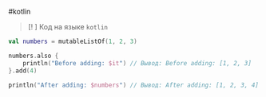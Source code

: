 #kotlin

>[! ] Код на языке `kotlin`

```kotlin
val numbers = mutableListOf(1, 2, 3)

numbers.also {
    println("Before adding: $it") // Вывод: Before adding: [1, 2, 3]
}.add(4)

println("After adding: $numbers") // Вывод: After adding: [1, 2, 3, 4]
```